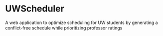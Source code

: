 # UWScheduler
 A web application to optimize scheduling for UW students by generating a conflict-free schedule while prioritizing professor ratings
